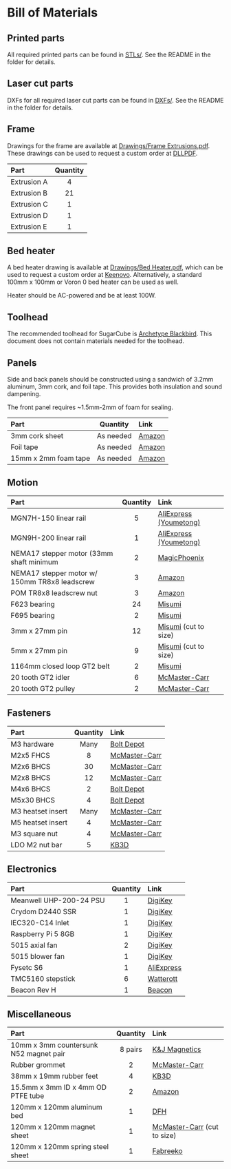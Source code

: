 # Bill of Materials

## Printed parts

All required printed parts can be found in [STLs/](STLs). See the README in the folder for details.

## Laser cut parts

DXFs for all required laser cut parts can be found in [DXFs/](DXFs). See the README in the folder for details.

## Frame

Drawings for the frame are available at [Drawings/Frame Extrusions.pdf](Drawings/Frame%20Extrusions.pdf). These drawings can be used to request a custom order at [DLLPDF](https://dllpdf.com).

| Part | Quantity |
|:-|:-:|
| Extrusion A | 4 |
| Extrusion B | 21 |
| Extrusion C | 1 |
| Extrusion D | 1 |
| Extrusion E | 1 |

## Bed heater

A bed heater drawing is available at [Drawings/Bed Heater.pdf](Drawings/Bed%20Heater.pdf), which can be used to request a custom order at [Keenovo](https://www.keenovo.com/). Alternatively, a standard 100mm x 100mm or Voron 0 bed heater can be used as well.

Heater should be AC-powered and be at least 100W.

## Toolhead

The recommended toolhead for SugarCube is [Archetype Blackbird](https://github.com/Armchair-Heavy-Industries/Archetype). This document does not contain materials needed for the toolhead.

## Panels

Side and back panels should be constructed using a sandwich of 3.2mm aluminum, 3mm cork, and foil tape. This provides both insulation and sound dampening.

The front panel requires ~1.5mm-2mm of foam for sealing.

| Part | Quantity | Link |
|:-|:-:|:-|
| 3mm cork sheet | As needed | [Amazon](https://www.amazon.com/gp/product/B0CFKTGZSB/) |
| Foil tape | As needed | [Amazon](https://www.amazon.com/dp/B0CNSXHK5C) |
| 15mm x 2mm foam tape | As needed | [Amazon](https://www.amazon.com/dp/B07L69KY7X) |

## Motion

| Part | Quantity | Link |
|:-|:-:|:-|
| MGN7H-150 linear rail | 5 | [AliExpress (Youmetong)](https://www.aliexpress.us/item/3256801304880853.html) |
| MGN9H-200 linear rail | 1 | [AliExpress (Youmetong)](https://www.aliexpress.us/item/3256801245010834.html) |
| NEMA17 stepper motor (33mm shaft minimum | 2 | [MagicPhoenix](https://magicphoenix.xyz/product/moons-ms17hd6p4200-with-38mm-shaft/) |
| NEMA17 stepper motor w/ 150mm TR8x8 leadscrew | 3 | [Amazon](https://www.amazon.com/dp/B07YQLVZ86/) |
| POM TR8x8 leadscrew nut | 3 | [Amazon](https://www.amazon.com/gp/product/B07RJT1GD8/) |
| F623 bearing | 24 | [Misumi](https://us.misumi-ec.com/vona2/detail/221000528976/) |
| F695 bearing | 2 | [Misumi](https://us.misumi-ec.com/vona2/detail/221000528976/) |
| 3mm x 27mm pin | 12 | [Misumi](https://us.misumi-ec.com/vona2/detail/110100140710/) (cut to size) |
| 5mm x 27mm pin | 9 | [Misumi](https://us.misumi-ec.com/vona2/detail/110100140710/) (cut to size) |
| 1164mm closed loop GT2 belt | 2 | [Misumi](https://us.misumi-ec.com/vona2/detail/221004924958/?HissuCode=1164-2GT-6) |
| 20 tooth GT2 idler | 6 | [McMaster-Carr](https://www.mcmaster.com/3693N11/) |
| 20 tooth GT2 pulley | 2 | [McMaster-Carr](https://www.mcmaster.com/3684N12/) |

## Fasteners

| Part | Quantity | Link |
|:-|:-:|:-|
| M3 hardware | Many | [Bolt Depot](https://boltdepot.com/) |
| M2x5 FHCS | 8 | [McMaster-Carr](https://www.mcmaster.com/91294A003/) |
| M2x6 BHCS | 30 | [McMaster-Carr](https://www.mcmaster.com/90128A179/) |
| M2x8 BHCS | 12 | [McMaster-Carr](https://www.mcmaster.com/90128A178/) |
| M4x6 BHCS | 2 | [Bolt Depot](https://boltdepot.com/Product-Details?product=15636) |
| M5x30 BHCS | 4 | [Bolt Depot](https://boltdepot.com/Product-Details?product=15651) |
| M3 heatset insert | Many | [McMaster-Carr](https://www.mcmaster.com/94180A331/) |
| M5 heatset insert | 4 | [McMaster-Carr](https://www.mcmaster.com/94180A361/) |
| M3 square nut | 4 | [McMaster-Carr](https://www.mcmaster.com/97259A101/) |
| LDO M2 nut bar | 5 | [KB3D](https://kb-3d.com/store/frame-enclosure/401-ldo-t-nut-bar-kit-for-voron-v0-1639078625144.html) |

## Electronics

| Part | Quantity | Link |
|:-|:-:|:-|
| Meanwell UHP-200-24 PSU | 1 | [DigiKey](https://www.digikey.com/en/products/detail/mean-well-usa-inc/UHP-200-24/7707239) |
| Crydom D2440 SSR | 1 | [DigiKey](https://www.digikey.com/en/products/detail/sensata-crydom/D2440/221764) |
| IEC320-C14 Inlet | 1 | [DigiKey](https://www.digikey.com/en/products/detail/adam-tech/IEC-GS-1-100/9831135) |
| Raspberry Pi 5 8GB | 1 | [DigiKey](https://www.digikey.com/en/products/detail/raspberry-pi/SC1112/21658257) |
| 5015 axial fan | 2 | [DigiKey](https://www.digikey.com/en/products/detail/delta-electronics/AFB0524HHB/2560406) |
| 5015 blower fan | 1 | [DigiKey](https://www.digikey.com/en/products/detail/delta-electronics/BFB0524HH/1014447) |
| Fysetc S6 | 1 | [AliExpress](https://www.aliexpress.us/item/2255800159054476.html) |
| TMC5160 stepstick | 6 | [Watterott](https://shop.watterott.com/SilentStepStick-TMC5160-Stepper-motor-driver-HV-V15) |
| Beacon Rev H | 1 | [Beacon](https://beacon3d.com/product/beacon-h/) |

## Miscellaneous

| Part | Quantity | Link |
|:-|:-:|:-|
| 10mm x 3mm countersunk N52 magnet pair | 8 pairs | [K&J Magnetics](https://www.kjmagnetics.com/proddetail.asp?prod=R622CS-P-N52) |
| Rubber grommet | 2 | [McMaster-Carr](https://www.mcmaster.com/9307K65/) |
| 38mm x 19mm rubber feet | 4 | [KB3D](https://kb-3d.com/store/hardware/458-rubber-machine-foot-amplifier-38mm-x-19mm-set-of-4-1642262899696.html) |
| 15.5mm x 3mm ID x 4mm OD PTFE tube | 2 | [Amazon](https://www.amazon.com/dp/B07B8CK8L9/) |
| 120mm x 120mm aluminum bed | 1 | [DFH](https://dfh.fm/products/ultra-flat-aluminum-beds-for-ants-by-lightweight-labware) |
| 120mm x 120mm magnet sheet | 1 | [McMaster-Carr](https://www.mcmaster.com/7301T25/) (cut to size) |
| 120mm x 120mm spring steel sheet | 1 | [Fabreeko](https://www.fabreeko.com/products/open-beta-semi-satin-thin-dual-sided-textured-beds-by-honeybadger) |
